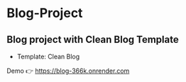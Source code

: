 # Blog-Project

## Blog project with Clean Blog Template

- Template: Clean Blog

Demo 👉 https://blog-366k.onrender.com

